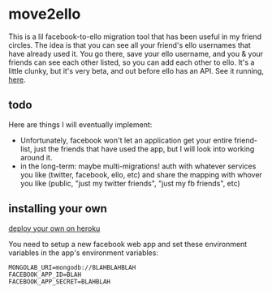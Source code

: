 # move2ello

This is a lil facebook-to-ello migration tool that has been useful in my friend circles. The idea is that you can see all your friend's ello usernames that have already used it. You go there, save your ello username, and you & your friends can see each other listed, so you can add each other to ello. It's  a little clunky, but it's very beta, and out before ello has an API. See it running, [here](http://move2ello.herokuapp.com/).

## todo

Here are things I will eventually implement:

*  Unfortunately, facebook won't let an application get your entire friend-list, just the friends that have used the app, but I will look into working around it.
*  in the long-term: maybe multi-migrations! auth with whatever services you like (twitter, facebook, ello, etc) and share the mapping with whover you like (public, "just my twitter friends", "just my fb friends", etc)

## installing your own

[deploy your own on heroku](https://heroku.com/deploy?template=https://github.com/konsumer/move2ello)

You need to setup a new facebook web app and set these environment variables in the app's environment variables:

    MONGOLAB_URI=mongodb://BLAHBLAHBLAH
    FACEBOOK_APP_ID=BLAH
    FACEBOOK_APP_SECRET=BLAHBLAH
